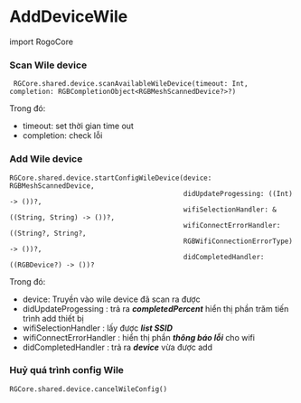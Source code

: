 

# AddDeviceWile

import RogoCore

### Scan Wile device
```
 RGCore.shared.device.scanAvailableWileDevice(timeout: Int, completion: RGBCompletionObject<RGBMeshScannedDevice?>?)
 ```
 Trong đó: 
 - timeout: set thời gian time out
 - completion: check lỗi

### Add Wile device
```
RGCore.shared.device.startConfigWileDevice(device: RGBMeshScannedDevice,
                                           didUpdateProgessing: ((Int) -> ())?,
                                           wifiSelectionHandler: &((String, String) -> ())?,
                                           wifiConnectErrorHandler: ((String?, String?,
                                           RGBWifiConnectionErrorType) -> ())?,
                                           didCompletedHandler:((RGBDevice?) -> ())?
```

Trong đó:
- device: Truyền vào wile device đã scan ra được
- didUpdateProgessing : trả ra ***completedPercent*** hiển thị phần trăm tiến trình add thiết bị
- wifiSelectionHandler : lấy được ***list SSID***
- wifiConnectErrorHandler : hiển thị phần ***thông báo lỗi*** cho wifi
- didCompletedHandler : trả ra ***device*** vừa được add

### Huỷ quá trình config Wile
```
RGCore.shared.device.cancelWileConfig()
```

